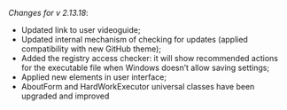 _Changes for v 2.13.18_:
- Updated link to user videoguide;
- Updated internal mechanism of checking for updates (applied compatibility with new GitHub theme);
- Added the registry access checker: it will show recommended actions for the executable file when Windows doesn’t allow saving settings;
- Applied new elements in user interface;
- AboutForm and HardWorkExecutor universal classes have been upgraded and improved
